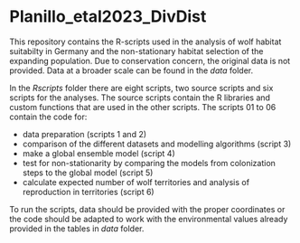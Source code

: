 # Planillo_etal2023_DivDist
 
This repository contains the R-scripts used in the analysis of wolf habitat suitabilty in Germany and the non-stationary habitat selection of the expanding population. 
Due to conservation concern, the original data is not provided. Data at a broader scale can be found in the _data_ folder.

In the _Rscripts_ folder there are eight scripts, two source scripts and six scripts for the analyses. 
The source scripts contain the R libraries and custom functions that are used in the other scripts. 
The scripts 01 to 06 contain the code for:
* data preparation (scripts 1 and 2)
* comparison of the different datasets and modelling algorithms (script 3)
* make a global ensemble model (script 4)
* test for non-stationarity by comparing the models from colonization steps to the global model (script 5)
* calculate expected number of wolf territories and analysis of reproduction in territories (script 6)

To run the scripts, data should be provided with the proper coordinates or the code should be adapted to work with the environmental values already provided in the tables in _data_ folder.
